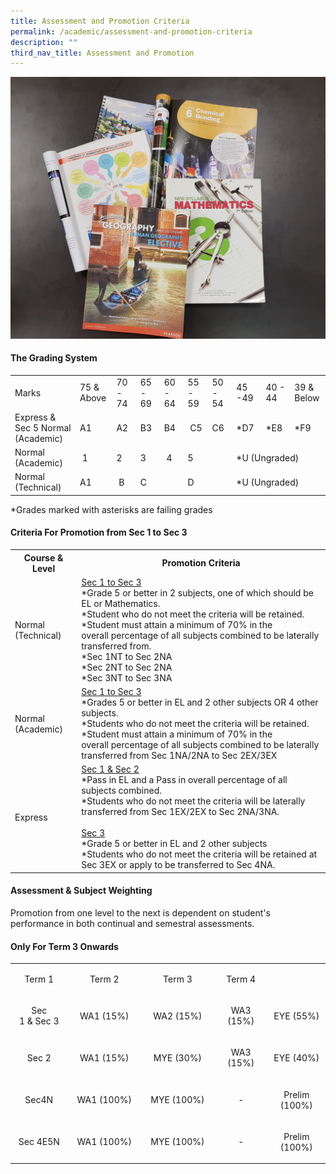 ```yaml
---
title: Assessment and Promotion Criteria
permalink: /academic/assessment-and-promotion-criteria
description: ""
third_nav_title: Assessment and Promotion
---
```


<img src="/images/am.jpg">
<h4><strong>The Grading System</strong></h4>
<table>
<tbody>
<tr>
<td style="width: 182.781px;">Marks</td>
<td style="width: 68.125px;">75 &amp; Above</td>
<td style="width: 42.9531px;">70 - 74</td>
<td style="width: 42.9531px;">65 - 69</td>
<td style="width: 42.9531px;">60 - 64</td>
<td style="width: 42.9844px;">55 - 59</td>
<td style="width: 42.9844px;">50 - 54</td>
<td style="width: 44.3125px;">45 -49</td>
<td style="width: 46.6562px;">40 - 44</td>
<td style="width: 66.2969px;">39 &amp; Below</td>
</tr>
<tr>
<td style="width: 182.781px;">Express &amp; Sec 5 Normal (Academic)</td>
<td style="width: 68.125px;">A1&nbsp;</td>
<td style="width: 42.9531px;">A2&nbsp;</td>
<td style="width: 42.9531px;">B3&nbsp;</td>
<td style="width: 42.9531px;">B4&nbsp;</td>
<td style="width: 42.9844px;">&nbsp;C5</td>
<td style="width: 42.9844px;">C6&nbsp;</td>
<td style="width: 44.3125px;">*D7&nbsp;</td>
<td style="width: 46.6562px;">*E8&nbsp;</td>
<td style="width: 66.2969px;">*F9&nbsp;</td>
</tr>
<tr>
<td style="width: 182.781px;">Normal (Academic)&nbsp;</td>
<td style="width: 68.125px;">&nbsp;1</td>
<td style="width: 42.9531px;">2&nbsp;</td>
<td style="width: 42.9531px;">3&nbsp;</td>
<td style="width: 42.9531px;">&nbsp;4</td>
<td style="width: 91.9688px;" colspan="2">5</td>
<td style="width: 169.266px;" colspan="3">*U (Ungraded)</td>
</tr>
<tr>
<td style="width: 182.781px;">Normal (Technical)&nbsp;</td>
<td style="width: 68.125px;">A1&nbsp;</td>
<td style="width: 42.9531px;">&nbsp;B</td>
<td style="width: 91.9062px;" colspan="2">C</td>
<td style="width: 91.9688px;" colspan="2">D</td>
<td style="width: 169.266px;" colspan="3">*U (Ungraded)</td>
</tr>
</tbody>
</table>
<p>*Grades marked with asterisks are failing grades</p>
<div>
<h4><strong>Criteria For Promotion from Sec 1 to Sec 3</strong></h4>
<div>
<table>
<tbody>
<tr>
<th>Course &amp; Level</th>
<th>Promotion Criteria</th>
</tr>
<tr>
<td>Normal (Technical)</td>
<td><u>Sec 1 to Sec 3</u><br />*Grade 5 or better in 2 subjects, one of which should be EL or Mathematics.<br />*Student who do not meet the criteria will be retained.<br />*Student must attain a minimum of 70% in the overall&nbsp;percentage of all subjects combined to be laterally transferred from.<br />*Sec 1NT to Sec 2NA<br />*Sec 2NT to Sec 2NA<br />*Sec 3NT to Sec 3NA</td>
</tr>
<tr>
<td>Normal (Academic)</td>
<td><u>Sec 1&nbsp;to&nbsp;Sec 3</u><br />*Grades 5 or better in EL and 2 other subjects OR 4 other subjects.<br />*Students who do not meet the criteria will be retained.<br />*Student must attain a minimum of 70% in the overall&nbsp;percentage of all subjects combined to be laterally transferred from Sec 1NA/2NA to Sec 2EX/3EX</td>
</tr>
<tr>
<td>Express&nbsp;</td>
<td><u>Sec 1 &amp; Sec 2</u><br />*Pass in EL and a Pass in overall percentage of all subjects combined.<br />*Students who do not meet the criteria will be laterally transferred from Sec 1EX/2EX to Sec 2NA/3NA.<br /><br /><u>Sec 3</u><br />*Grade 5 or better in EL and 2 other subjects<br />*Students who do not meet the criteria will be retained at Sec 3EX or apply to be transferred to Sec 4NA.</td>
</tr>
</tbody>
</table>
</div>
</div>
<div>
<h4><strong>Assessment &amp; Subject Weighting</strong></h4>
<p>Promotion from one level to the next is dependent on student's performance in both continual and semestral assessments.</p>
</div>
<div>
<h4><strong>Only For Term 3 Onwards</strong></h4>
<div>
<table>
<tbody>
<tr>
<td style="text-align: center;" width="143">
<p>Term 1</p>
</td>
<td style="text-align: center;" width="143">
<p>Term 2</p>
</td>
<td style="text-align: center;" width="143">
<p>Term 3</p>
</td>
<td style="text-align: center;" width="143">
<p>Term 4</p>
</td>
</tr>
<tr>
<td style="text-align: center;" width="142">
<p>Sec 1&nbsp;&amp;&nbsp;Sec 3</p>
</td>
<td style="text-align: center;" width="143">
<p>WA1 (15%)</p>
</td>
<td style="text-align: center;" width="143">
<p>WA2 (15%)</p>
</td>
<td style="text-align: center;" width="143">
<p>WA3 (15%)</p>
</td>
<td style="text-align: center;" width="143">
<p>EYE (55%)</p>
</td>
</tr>
<tr>
<td style="text-align: center;" width="142">
<p>Sec 2</p>
</td>
<td style="text-align: center;" width="143">
<p>WA1 (15%)</p>
</td>
<td style="text-align: center;" width="143">
<p>MYE (30%)</p>
</td>
<td style="text-align: center;" width="143">
<p>WA3 (15%)</p>
</td>
<td style="text-align: center;" width="143">
<p>EYE (40%)</p>
</td>
</tr>
<tr>
<td style="text-align: center;" width="142">
<p>Sec4N</p>
</td>
<td style="text-align: center;" width="143">
<p>WA1&nbsp;(100%)</p>
</td>
<td style="text-align: center;" width="143">
<p>MYE&nbsp;(100%)</p>
</td>
<td style="text-align: center;" width="143">
<p>-</p>
</td>
<td style="text-align: center;" width="143">
<p>Prelim (100%)</p>
</td>
</tr>
<tr>
<td style="text-align: center;" width="142">
<p>Sec 4E5N</p>
</td>
<td style="text-align: center;" width="143">
<p>WA1&nbsp;(100%)</p>
</td>
<td style="text-align: center;" width="143">
<p>MYE (100%)</p>
</td>
<td style="text-align: center;" width="143">
<p>-</p>
</td>
<td style="text-align: center;" width="143">
<p>Prelim (100%)</p>
</td>
</tr>
</tbody>
</table>
</div>
</div>